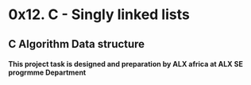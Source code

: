 # 0x12. C - Singly linked lists
## C Algorithm Data structure
#### This project task is designed and preparation by ALX africa at ALX SE progrmme Department
